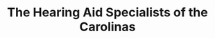 ---
title: "The Hearing Aid Specialists of the Carolinas"
url: /winston-salem/the-hearing-aid-specialists-of-the-carolinas/
shop: hearing aids
---